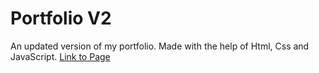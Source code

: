 # Portfolio V2

An updated version of my portfolio. Made with the help of Html, Css and JavaScript. [Link to Page](https://prismlight02.github.io/Portfolio-V2/)
